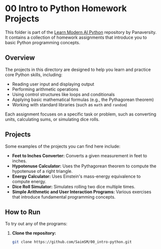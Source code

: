 # 00 Intro to Python Homework Projects

This folder is part of the [Learn Modern AI Python](https://github.com/panaversity/learn-modern-ai-python) repository by Panaversity. It contains a collection of homework assignments that introduce you to basic Python programming concepts.

## Overview

The projects in this directory are designed to help you learn and practice core Python skills, including:
- Reading user input and displaying output
- Performing arithmetic operations
- Using control structures like loops and conditionals
- Applying basic mathematical formulas (e.g., the Pythagorean theorem)
- Working with standard libraries (such as `math` and `random`)

Each assignment focuses on a specific task or problem, such as converting units, calculating sums, or simulating dice rolls.

## Projects

Some examples of the projects you can find here include:
- **Feet to Inches Converter:** Converts a given measurement in feet to inches.
- **Hypotenuse Calculator:** Uses the Pythagorean theorem to compute the hypotenuse of a right triangle.
- **Energy Calculator:** Uses Einstein's mass-energy equivalence to compute energy.
- **Dice Roll Simulator:** Simulates rolling two dice multiple times.
- **Simple Arithmetic and User Interaction Programs:** Various exercises that introduce fundamental programming concepts.

## How to Run

To try out any of the programs:
1. **Clone the repository:**
   ```bash
   git clone https://github.com/SaimSM/00_intro-python.git
